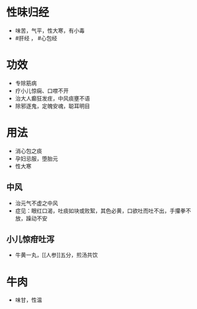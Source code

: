 # 性味归经
- 味苦，气平，性大寒，有小毒
-  #肝经 ， #心包经 
# 功效
- 专除筋病
- 疗小儿惊痫、口噤不开
- 治大人癫狂发疰，中风痰壅不语
- 除邪逐鬼，定魄安魂，聪耳明目
# 用法
- 消心包之痰
- 孕妇忌服，堕胎元
- 性大寒
## 中风
- 治元气不虚之中风
- 症见：眼红口渴，吐痰如块或败絮，其色必黄，口欲吐而吐不出，手攥拳不放，躁动不安
## 小儿惊疳吐泻
- 牛黄一丸，[[人参]]五分，煎汤共饮
# 牛肉
- 味甘，性温